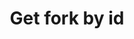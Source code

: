 ---
title: Get fork by id
excerpt: ''
api:
  file: sentio-api.json
  operationId: GetFork
deprecated: false
hidden: false
metadata:
  title: ''
  description: ''
  robots: index
next:
  description: ''
---